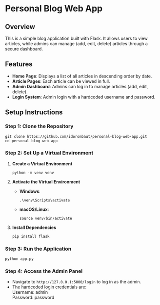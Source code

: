 # Personal Blog Web App

## Overview
This is a simple blog application built with Flask. It allows users to view articles, while admins can manage (add, edit, delete) articles through a secure dashboard.

## Features
- **Home Page**: Displays a list of all articles in descending order by date.
- **Article Pages**: Each article can be viewed in full.
- **Admin Dashboard**: Admins can log in to manage articles (add, edit, delete).
- **Login System**: Admin login with a hardcoded username and password.

## Setup Instructions

### Step 1: Clone the Repository
```
git clone https://github.com/idorombaut/personal-blog-web-app.git
cd personal-blog-web-app
```

### Step 2: Set Up a Virtual Environment
1. **Create a Virtual Environment**
   ```
   python -m venv venv
   ```

2. **Activate the Virtual Environment**
   - **Windows**:
     ```
     .\venv\Scripts\activate
     ```
   - **macOS/Linux**:
     ```
     source venv/bin/activate
     ```

3. **Install Dependencies**
   ```
   pip install flask
   ```

### Step 3: Run the Application
```
python app.py
```

### Step 4: Access the Admin Panel
- Navigate to `http://127.0.0.1:5000/login` to log in as the admin.
- The hardcoded login credentials are:  
  Username: admin  
  Password: password
